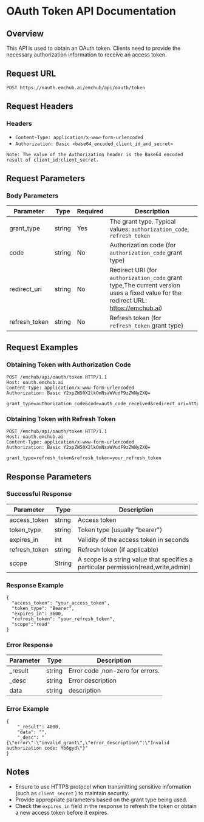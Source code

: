 # OAuth Token API Documentation

## Overview

This API is used to obtain an OAuth token. Clients need to provide the necessary authorization information to receive an access token.

## Request URL

```
POST https://oauth.emchub.ai/emchub/api/oauth/token
```

## Request Headers

### Headers

- `Content-Type: application/x-www-form-urlencoded`
- `Authorization: Basic <base64_encoded_client_id_and_secret>`

```
Note: The value of the Authorization header is the Base64 encoded result of client_id:client_secret.
```

## Request Parameters

### Body Parameters

| Parameter     | Type   | Required | Description                                                  |
| ------------- | ------ | -------- | ------------------------------------------------------------ |
| grant_type    | string | Yes      | The grant type. Typical values: `authorization_code`, `refresh_token` |
| code          | string | No       | Authorization code (for `authorization_code` grant type)     |
| redirect_uri  | string | No       | Redirect URI (for `authorization_code` grant type,The current version uses a fixed value for the redirect URL: https://emchub.ai)           |
| refresh_token | string | No       | Refresh token (for `refresh_token` grant type)               |

## Request Examples

### Obtaining Token with Authorization Code

```
POST /emchub/api/oauth/token HTTP/1.1
Host: oauth.emchub.ai
Content-Type: application/x-www-form-urlencoded
Authorization: Basic Y2xpZW50X2lkOmNsaWVudF9zZWNyZXQ=

grant_type=authorization_code&code=auth_code_received&redirect_uri=https://emchub.ai
```

### Obtaining Token with Refresh Token

```
POST /emchub/api/oauth/token HTTP/1.1
Host: oauth.emchub.ai
Content-Type: application/x-www-form-urlencoded
Authorization: Basic Y2xpZW50X2lkOmNsaWVudF9zZWNyZXQ=

grant_type=refresh_token&refresh_token=your_refresh_token
```

## Response Parameters

### Successful Response

| Parameter     | Type   | Description                                                  |
| ------------- | ------ | ------------------------------------------------------------ |
| access_token  | string | Access token                                                 |
| token_type    | string | Token type (usually "bearer")                                |
| expires_in    | int    | Validity of the access token in seconds                      |
| refresh_token | string | Refresh token (if applicable)                                |
| scope         | String | A scope is a string value that specifies a particular permission(read,write,admin) |

### Response Example

```
{
  "access_token": "your_access_token",
  "token_type": "Bearer",
  "expires_in": 3600,
  "refresh_token": "your_refresh_token",
  "scope":"read"
}
```

### Error Response

| Parameter | Type   | Description                      |
| --------- | ------ | -------------------------------- |
| _result   | string | Error code ,non-zero for errors. |
| _desc     | string | Error description                |
| data      | string | description                      |

### Error Example

```
{
    "_result": 4000,
    "data": "",
    "_desc": "{\"error\":\"invalid_grant\",\"error_description\":\"Invalid authorization code: Yb6gyd\"}"
}
```

## Notes

- Ensure to use HTTPS protocol when transmitting sensitive information (such as `client_secret` ) to maintain security.
- Provide appropriate parameters based on the grant type being used.
- Check the `expires_in` field in the response to refresh the token or obtain a new access token before it expires.
